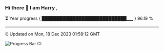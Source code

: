 ### Hi there 👋 I am Harry , 

⏳ Year progress { ████████████████████████████▁▁ } 96.19 %

---

⏰ Updated on Mon, 18 Dec 2023 01:58:12 GMT

![Progress Bar CI](https://github.com/duykhang68/duykhang68/workflows/Progress%20Bar%20CI/badge.svg)
